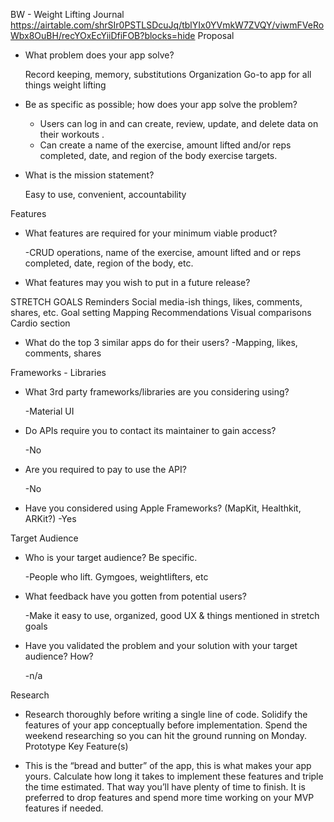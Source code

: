 BW - Weight Lifting Journal
https://airtable.com/shrSIr0PSTLSDcuJq/tblYIx0YVmkW7ZVQY/viwmFVeRoWbx8OuBH/recYOxEcYiiDfiFOB?blocks=hide
Proposal

- What problem does your app solve?

	Record keeping, memory, substitutions
	Organization
	Go-to app for all things weight lifting

- Be as specific as possible; how does your app solve the problem?

	- Users can log in and can create, review, update, and delete data on their workouts . 
    - Can create a name of the exercise, amount lifted and/or reps completed, date, and region of the body exercise targets.

- What is the mission statement?

	Easy to use, convenient, accountability
    
Features

- What features are required for your minimum viable product?
	
	-CRUD operations, name of the exercise, amount lifted and or reps completed, date, region of the body, etc.

- What features may you wish to put in a future release?

STRETCH GOALS
Reminders
Social media-ish things, likes, comments, shares, etc.
Goal setting
Mapping
Recommendations
Visual comparisons
Cardio section

- What do the top 3 similar apps do for their users?
	-Mapping, likes, comments, shares
	
Frameworks - Libraries

- What 3rd party frameworks/libraries are you considering using?

	-Material UI

- Do APIs require you to contact its maintainer to gain access?

	-No

- Are you required to pay to use the API?

	-No

- Have you considered using Apple Frameworks? (MapKit, Healthkit, ARKit?)
	-Yes
	
Target Audience

- Who is your target audience? Be specific.

	-People who lift. Gymgoes, weightlifters, etc

- What feedback have you gotten from potential users?

	-Make it easy to use, organized, good UX & things mentioned in stretch goals

- Have you validated the problem and your solution with your target audience? How?

	-n/a

Research

- Research thoroughly before writing a single line of code. Solidify the features of your app conceptually before implementation. Spend the weekend researching so you can hit the ground running on Monday.
Prototype Key Feature(s)

- This is the “bread and butter” of the app, this is what makes your app yours. Calculate how long it takes to implement these features and triple the time estimated. That way you’ll have plenty of time to finish. It is preferred to drop features and spend more time working on your MVP features if needed.


